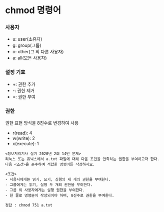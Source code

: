 # chmod 명령어
### 사용자
- u: user(소유자)
- g: group(그룹)
- o: other(그 외 다른 사용자)
- a: all(모든 사용자)

### 설정 기호
- +: 권한 추가
- -: 권한 제거
- =: 권한 부여

### 권한
권한 표현 방식을 8진수로 변경하여 사용
- r(read): 4
- w(write): 2
- x(execute): 1

 ```
<정보처리기사 실기 2020년 2회 14번 문제>
리눅스 또는 유닉스에서 a.txt 파일에 대해 다음 조건을 만족하는 권한을 부여하고자 한다. 
다음 <조건>을 준수하여 적합한 명령어를 작성하시오.

<조건>
- 사용자에게는 읽기, 쓰기, 싱행의 세 개의 권한을 부여한다.
- 그룹에게는 읽기, 실행 두 개의 권한을 부여한다.
- 그룹 외 사용자에게는 실행 권한을 부여한다.
- 한 줄로 명령문이 작성되어야 하며, 8진수로 권한을 부여한다.

정답 : chmod 751 a.txt
 ```

